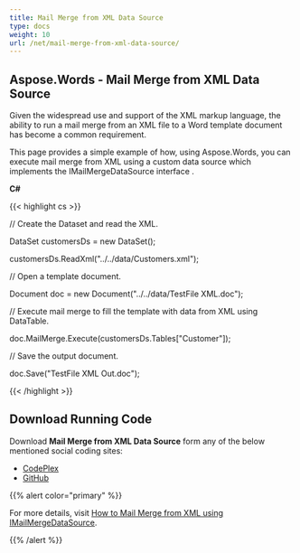 ```yaml
---
title: Mail Merge from XML Data Source
type: docs
weight: 10
url: /net/mail-merge-from-xml-data-source/
---
```


## **Aspose.Words - Mail Merge from XML Data Source**
Given the widespread use and support of the XML markup language, the ability to run a mail merge from an XML file to a Word template document has become a common requirement.

This page provides a simple example of how, using Aspose.Words, you can execute mail merge from XML using a custom data source which implements the IMailMergeDataSource interface .

**C#**

{{< highlight cs >}}

 // Create the Dataset and read the XML.

DataSet customersDs = new DataSet();

customersDs.ReadXml("../../data/Customers.xml");

// Open a template document.

Document doc = new Document("../../data/TestFile XML.doc");

// Execute mail merge to fill the template with data from XML using DataTable.

doc.MailMerge.Execute(customersDs.Tables["Customer"]);

// Save the output document.

doc.Save("TestFile XML Out.doc");

{{< /highlight >}}
## **Download Running Code**
Download **Mail Merge from XML Data Source** form any of the below mentioned social coding sites:

- [CodePlex](https://asposenpoi.codeplex.com/downloads/get/1475293)
- [GitHub](https://github.com/aspose-words/Aspose.Words-for-.NET/releases/download/Aspose.Words_Features_Missing_in_NPOI_v_1.0/MailMerge.from.XML.DataSource.Aspose.Words.zip)

{{% alert color="primary" %}} 

For more details, visit [How to Mail Merge from XML using IMailMergeDataSource](http://www.aspose.com/docs/display/wordsnet/How+to++Mail+Merge+from+XML+using+DataSet).

{{% /alert %}}
